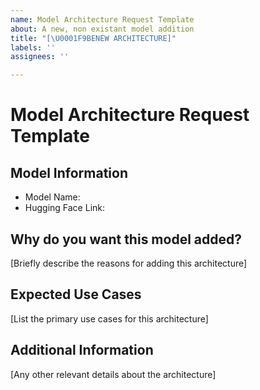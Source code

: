 ```yaml
---
name: Model Architecture Request Template
about: A new, non existant model addition
title: "[\U0001F9BENEW ARCHITECTURE]"
labels: ''
assignees: ''

---
```


# Model Architecture Request Template

## Model Information
- Model Name: 
- Hugging Face Link: 

## Why do you want this model added?
[Briefly describe the reasons for adding this architecture]

## Expected Use Cases
[List the primary use cases for this architecture]

## Additional Information
[Any other relevant details about the architecture]
